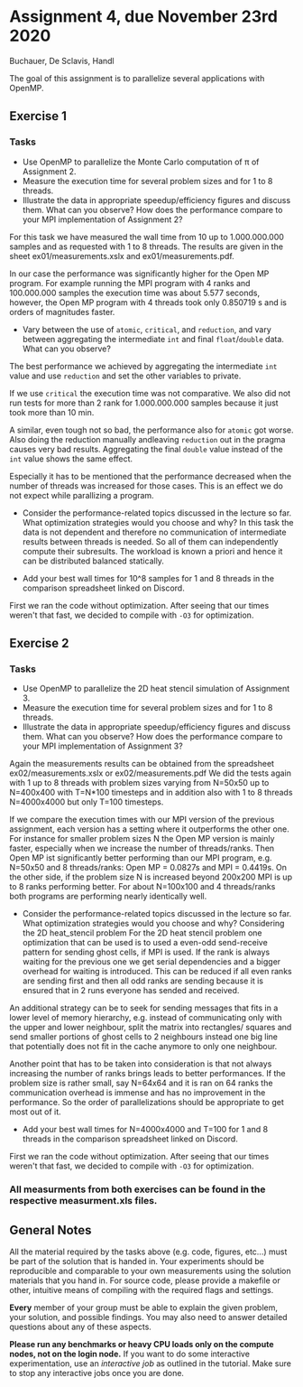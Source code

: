 # Assignment 4, due November 23rd 2020
Buchauer, De Sclavis, Handl

The goal of this assignment is to parallelize several applications with OpenMP.

## Exercise 1

### Tasks

- Use OpenMP to parallelize the Monte Carlo computation of π of Assignment 2.
- Measure the execution time for several problem sizes and for 1 to 8 threads.
- Illustrate the data in appropriate speedup/efficiency figures and discuss them. What can you observe? How does the performance compare to your MPI implementation of Assignment 2?

For this task we have measured the wall time from 10 up to 1.000.000.000 samples and as requested with 1 to 8 threads.
The results are given in the sheet ex01/measurements.xslx and ex01/measurements.pdf.

In our case the performance was significantly higher for the Open MP program.
For example running the MPI program with 4 ranks and 100.000.000 samples the execution time was about 5.577 seconds, however, the Open MP program with 4 threads took
only 0.850719 s and is orders of magnitudes faster. 

- Vary between the use of `atomic`, `critical`, and `reduction`, and vary between aggregating the intermediate `int` and final `float`/`double` data. What can you observe?

The best performance we achieved by aggregating the intermediate `int` value and use `reduction` and set the other variables to private.

If we use `critical` the execution time was not comparative. We also did not run tests for more than 2 rank for 1.000.000.000 samples because it just took more than 10 min. 

A similar, even tough not so bad, the performance also for `atomic` got worse. 
Also doing the reduction manually andleaving `reduction` out in the pragma causes very bad results.
Aggregating the final `double` value instead of the `int` value shows the same effect.

Especially it has to be mentioned that the performance decreased when the number of threads was increased for those cases. This is an effect we do not expect
while parallizing a program.

- Consider the performance-related topics discussed in the lecture so far. What optimization strategies would you choose and why?
In this task the data is not dependent and therefore no communication of intermediate results between threads is needed. So all of them can independently compute
their subresults. 
The workload is known a priori and hence it can be distributed balanced statically. 

- Add your best wall times for 10^8 samples for 1 and 8 threads in the comparison spreadsheet linked on Discord.

First we ran the code without optimization. After seeing that our times weren't that fast, we decided to compile with `-O3` for optimization.

## Exercise 2

### Tasks

- Use OpenMP to parallelize the 2D heat stencil simulation of Assignment 3.
- Measure the execution time for several problem sizes and for 1 to 8 threads.
- Illustrate the data in appropriate speedup/efficiency figures and discuss them. What can you observe? How does the performance compare to your MPI implementation of Assignment 3?

Again the measurements results can be obtained from the spreadsheet ex02/measurements.xslx or ex02/measurements.pdf
We did the tests again with 1 up to 8 threads with problem sizes varying from N=50x50 up to N=400x400 with T=N*100 timesteps and in addition also with 1 to 8 threads
N=4000x4000 but only T=100 timesteps.  

If we compare the execution times with our MPI version of the previous assignment, each version has a setting where it outperforms the other one. For instance for 
smaller problem sizes N the Open MP version is mainly faster, especially when we increase the number of threads/ranks. Then Open MP ist significantly better performing 
than our MPI program, e.g. N=50x50 and 8 threads/ranks: Open MP =  0.0827s and MPI = 0.4419s.
On the other side, if the problem size N is increased beyond 200x200 MPI is up to 8 ranks performing better. For about N=100x100 and 4 threads/ranks both programs
are performing nearly identically well. 


- Consider the performance-related topics discussed in the lecture so far. What optimization strategies would you choose and why?
Considering the 2D heat_stencil problem 
For the 2D heat stencil problem one optimization that can be used is to used a even-odd send-receive pattern for sending ghost cells, if MPI is used. If the rank is always waiting for the previous one we get serial dependencies and a bigger overhead for waiting is introduced. This can be reduced if all even ranks are sending first and then all odd ranks are sending because it is ensured that in 2 runs everyone has sended and received. 

An additional strategy can be to seek for sending messages that fits in a lower level of memory hierarchy, e.g. instead of communicating only with the upper and lower neighbour, split the matrix into rectangles/ squares and send smaller portions of ghost cells to 2 neighbours instead one big line that potentially does not fit in the cache anymore to only one neighbour.

Another point that has to be taken into consideration is that not always increasing the number of ranks brings leads to better performances. If the problem size is rather small, say N=64x64 and it is ran on 64 ranks the communication overhead is immense and has no improvement in the performance. So the order of parallelizations should be appropriate to get most out of it.

- Add your best wall times for N=4000x4000 and T=100 for 1 and 8 threads in the comparison spreadsheet linked on Discord.

First we ran the code without optimization. After seeing that our times weren't that fast, we decided to compile with `-O3` for optimization.


### All measurments from both exercises can be found in the respective measurment.xls files.

## General Notes

All the material required by the tasks above (e.g. code, figures, etc...) must be part of the solution that is handed in. Your experiments should be reproducible and comparable to your own measurements using the solution materials that you hand in. For source code, please provide a makefile or other, intuitive means of compiling with the required flags and settings.

**Every** member of your group must be able to explain the given problem, your solution, and possible findings. You may also need to answer detailed questions about any of these aspects.

**Please run any benchmarks or heavy CPU loads only on the compute nodes, not on the login node.**
If you want to do some interactive experimentation, use an *interactive job* as outlined in the tutorial. Make sure to stop any interactive jobs once you are done.